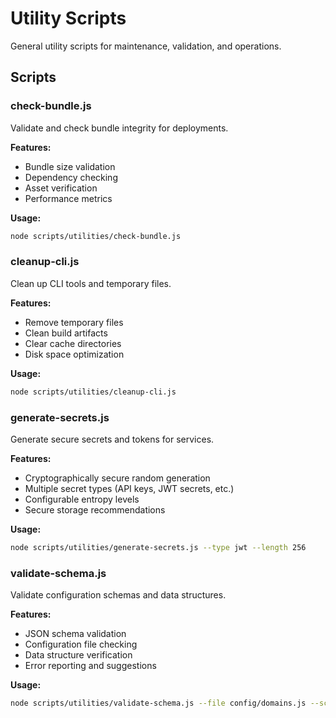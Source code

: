 # Utility Scripts

General utility scripts for maintenance, validation, and operations.

## Scripts

### check-bundle.js
Validate and check bundle integrity for deployments.

**Features:**
- Bundle size validation
- Dependency checking
- Asset verification
- Performance metrics

**Usage:**
```bash
node scripts/utilities/check-bundle.js
```

### cleanup-cli.js
Clean up CLI tools and temporary files.

**Features:**
- Remove temporary files
- Clean build artifacts
- Clear cache directories
- Disk space optimization

**Usage:**
```bash
node scripts/utilities/cleanup-cli.js
```

### generate-secrets.js
Generate secure secrets and tokens for services.

**Features:**
- Cryptographically secure random generation
- Multiple secret types (API keys, JWT secrets, etc.)
- Configurable entropy levels
- Secure storage recommendations

**Usage:**
```bash
node scripts/utilities/generate-secrets.js --type jwt --length 256
```

### validate-schema.js
Validate configuration schemas and data structures.

**Features:**
- JSON schema validation
- Configuration file checking
- Data structure verification
- Error reporting and suggestions

**Usage:**
```bash
node scripts/utilities/validate-schema.js --file config/domains.js --schema domain-schema.json
```
